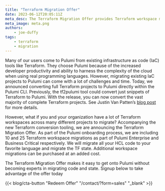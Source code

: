 ```yaml
---
title: "Terraform Migration Offer"
date: 2023-06-12T20:05:11Z
meta_desc: The Terraform Migration Offer provides Terraform workspace migrations as part of Pulumi Enterprise and Business Critical onboarding. 
meta_image: meta.png
authors:
    - joe-duffy
tags:
    - terraform
    - migration
---
```


Many of our users come to Pulumi from existing infrastructure as code (IaC) tools like Terraform. They choose Pulumi because of the increased developer productivity and ability to harness the complexity of the cloud when using real programming languages. However, migrating existing IaC projects to Pulumi can come with a lot of challenges and time. Today, we announced converting full Terraform projects to Pulumi directly within the Pulumi CLI. Previously, the tf2pulumi tool could convert just snippets of Terraform to Pulumi. With the release, you can now convert the vast majority of complete Terraform projects. See Justin Van Patten’s [blog post](/blog/converting-full-terraform-programs-to-pulumi) for more details.

However, what if you and your organization have a lot of Terraform workspaces across many different projects to migrate? Accompanying the new Terraform conversion tooling, we are announcing the Terraform Migration Offer. As part of the Pulumi onboarding process, we are including 10 and 25 Terraform workspace migrations as part of Pulumi Enterprise and Business Critical respectively. We will migrate all your HCL code to your favorite language and migrate the TF state. Additional workspace migrations can be purchased at an added cost.

The Terraform Migration Offer makes it easy to get onto Pulumi without becoming experts in migrating code and state. Signup below to take advantage of the offer today

{{< blog/cta-button "Redeem Offer" "/contact/?form=sales" "_blank" >}}
